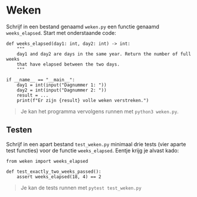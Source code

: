 # Weken

Schrijf in een bestand genaamd `weken.py` een functie genaamd `weeks_elapsed`. Start met onderstaande code:

    def weeks_elapsed(day1: int, day2: int) -> int:
        """
        day1 and day2 are days in the same year. Return the number of full weeks
        that have elapsed between the two days.
        """

    if __name__ == "__main__":
        day1 = int(input("Dagnummer 1: "))
        day2 = int(input("Dagnummer 2: "))
        result = ...
        print(f"Er zijn {result} volle weken verstreken.")

> Je kan het programma vervolgens runnen met `python3 weken.py`.

## Testen

Schrijf in een apart bestand `test_weken.py` minimaal drie tests (vier aparte test functies) voor de functie `weeks_elapsed`. Eentje krijg je alvast kado:

    from weken import weeks_elapsed

    def test_exactly_two_weeks_passed():
        assert weeks_elapsed(18, 4) == 2

> Je kan de tests runnen met `pytest test_weken.py`